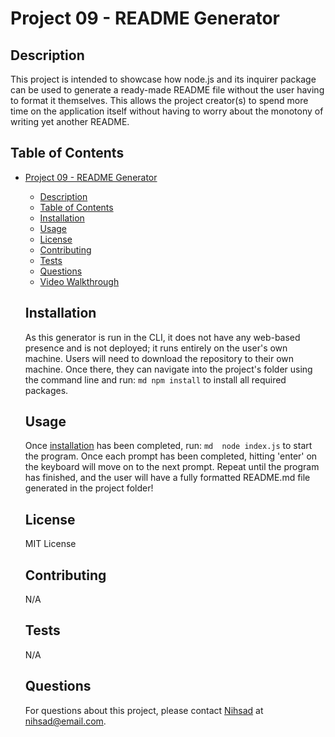 # Project 09 - README Generator

  ## Description
  This project is intended to showcase how node.js and its inquirer package can be used to generate a ready-made README file without the user having to format it themselves. This allows the project creator(s) to spend more time on the application itself without having to worry about the monotony of writing yet another README.

  ## Table of Contents
- [Project 09 - README Generator](#project-09---readme-generator)
  - [Description](#description)
  - [Table of Contents](#table-of-contents)
  - [Installation](#installation)
  - [Usage](#usage)
  - [License](#license)
  - [Contributing](#contributing)
  - [Tests](#tests)
  - [Questions](#questions)
  - [Video Walkthrough](#video-walkthrough)

  ## Installation
    As this generator is run in the CLI, it does not have any web-based presence and is not deployed; it runs entirely on the user's own machine. Users will need to download the repository to their own machine. Once there, they can navigate into the project's folder using the command line and run: ```md npm install``` to install all required packages.

  ## Usage
  Once [installation](#installation) has been completed, run: ```md  node index.js``` to start the program. Once each prompt has been completed, hitting 'enter' on the keyboard will move on to the next prompt. Repeat until the program has finished, and the user will have a fully formatted README.md file generated in the project folder!

  ## License
  MIT License

  ## Contributing
  N/A

  ## Tests
  N/A

  ## Questions
  For questions about this project, please contact [Nihsad](https://github.com/Nihsad) at [nihsad@email.com](mailto:nihsad@email.com).
